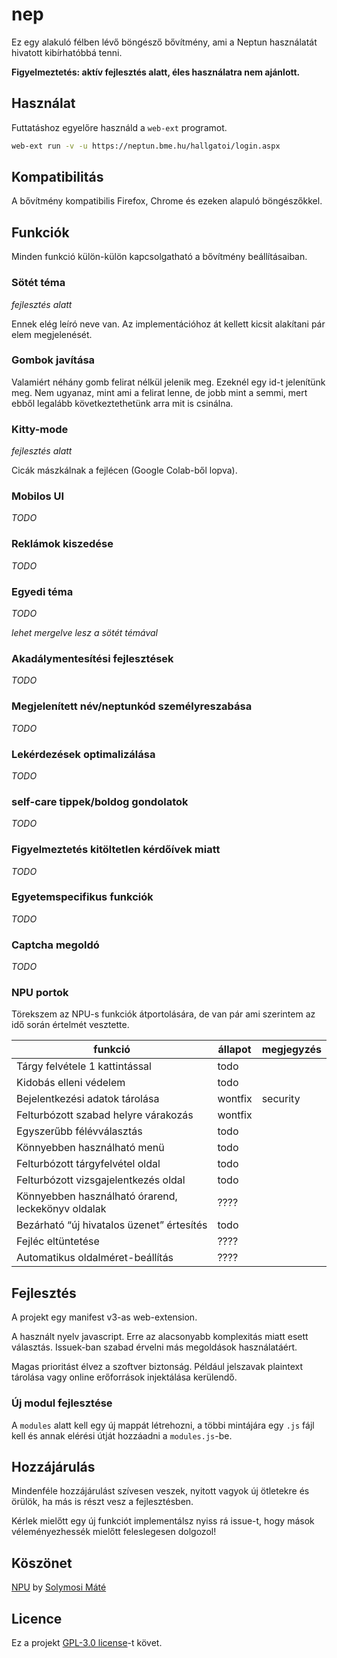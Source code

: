 # nep

Ez egy alakuló félben lévő böngésző bővítmény, ami a Neptun használatát hivatott kibírhatóbbá tenni.

**Figyelmeztetés: aktív fejlesztés alatt, éles használatra nem ajánlott.**

## Használat

Futtatáshoz egyelőre használd a `web-ext` programot.

```bash
web-ext run -v -u https://neptun.bme.hu/hallgatoi/login.aspx
```

## Kompatibilitás

A bővítmény kompatibilis Firefox, Chrome és ezeken alapuló böngészőkkel.

## Funkciók

Minden funkció külön-külön kapcsolgatható a bővítmény beállításaiban.

### Sötét téma

*fejlesztés alatt*

Ennek elég leíró neve van. Az implementációhoz át kellett kicsit alakítani pár elem megjelenését.

### Gombok javítása

Valamiért néhány gomb felirat nélkül jelenik meg. Ezeknél egy id-t jelenítünk meg. Nem ugyanaz, mint ami a felirat lenne, de jobb mint a semmi, mert ebből legalább következtethetünk arra mit is csinálna.

### Kitty-mode

*fejlesztés alatt*

Cicák mászkálnak a fejlécen (Google Colab-ből lopva).

### Mobilos UI

*TODO*

### Reklámok kiszedése

*TODO*

### Egyedi téma

*TODO*

*lehet mergelve lesz a sötét témával*

### Akadálymentesítési fejlesztések

*TODO*

### Megjelenített név/neptunkód személyreszabása

*TODO*

### Lekérdezések optimalizálása

*TODO*

### self-care tippek/boldog gondolatok

*TODO*

### Figyelmeztetés kitöltetlen kérdőívek miatt

*TODO*

### Egyetemspecifikus funkciók

*TODO*

### Captcha megoldó

*TODO*

### NPU portok

Törekszem az NPU-s funkciók átportolására, de van pár ami szerintem az idő során értelmét vesztette.

| funkció                                            | állapot | megjegyzés |
| -------------------------------------------------- | ------- | ---------- |
| Tárgy felvétele 1 kattintással                     | todo    |            |
| Kidobás elleni védelem                             | todo    |            |
| Bejelentkezési adatok tárolása                     | wontfix | security   |
| Felturbózott szabad helyre várakozás               | wontfix |            |
| Egyszerűbb félévválasztás                          | todo    |            |
| Könnyebben használható menü                        | todo    |            |
| Felturbózott tárgyfelvétel oldal                   | todo    |            |
| Felturbózott vizsgajelentkezés oldal               | todo    |            |
| Könnyebben használható órarend, leckekönyv oldalak | ????    |            |
| Bezárható “új hivatalos üzenet” értesítés          | todo    |            |
| Fejléc eltüntetése                                 | ????    |            |
| Automatikus oldalméret-beállítás                   | ????    |            |
## Fejlesztés

A projekt egy manifest v3-as web-extension.

A használt nyelv javascript. Erre az alacsonyabb komplexitás miatt esett választás. Issuek-ban szabad érvelni más megoldások használatáért.

Magas prioritást élvez a szoftver biztonság. Például jelszavak plaintext tárolása vagy online erőforrások injektálása kerülendő.

### Új modul fejlesztése

A `modules` alatt kell egy új mappát létrehozni, a többi mintájára egy `.js` fájl kell és annak elérési útját hozzáadni a `modules.js`-be.

## Hozzájárulás

Mindenféle hozzájárulást szívesen veszek, nyitott vagyok új ötletekre és örülök, ha más is részt vesz a fejlesztésben.

Kérlek mielőtt egy új funkciót implementálsz nyiss rá issue-t, hogy mások véleményezhessék mielőtt feleslegesen dolgozol!

## Köszönet

[NPU](https://github.com/solymosi/npu) by [Solymosi Máté](https://github.com/solymosi)

## Licence

Ez a projekt [GPL-3.0 license](https://www.gnu.org/licenses/gpl-3.0.html)-t követ.
